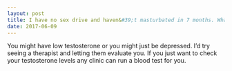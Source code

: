 ```yaml
---
layout: post
title: I have no sex drive and haven&#39;t masturbated in 7 months. What is wrong with me?
date: 2017-06-09
---
```


<p>You might have low testosterone or you might just be depressed. I’d try seeing a therapist and letting them evaluate you. If you just want to check your testosterone levels any clinic can run a blood test for you.</p>
